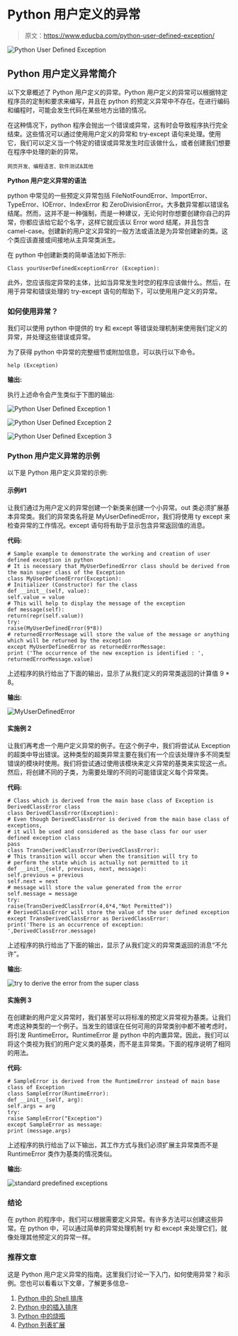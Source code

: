 # Python 用户定义的异常

> 原文：<https://www.educba.com/python-user-defined-exception/>

![Python User Defined Exception](img/4690412b30e68514e025667d6b7afada.png)



## Python 用户定义异常简介

以下文章概述了 Python 用户定义的异常。Python 用户定义的异常可以根据特定程序员的定制和要求来编写，并且在 python 的预定义异常中不存在。在进行编码和编程时，可能会发生代码在某些地方出错的情况。

在这种情况下，python 程序会抛出一个错误或异常，这有时会导致程序执行完全结束。这些情况可以通过使用用户定义的异常和 try-except 语句来处理。使用它，我们可以定义当一个特定的错误或异常发生时应该做什么，或者创建我们想要在程序中处理的新的异常。

<small>网页开发、编程语言、软件测试&其他</small>

**Python 用户定义异常的语法**

python 中常见的一些预定义异常包括 FileNotFoundError、ImportError、TypeError、IOError、IndexError 和 ZeroDivisionError。大多数异常都以错误名结尾。然而，这并不是一种强制，而是一种建议，无论何时你想要创建你自己的异常，你都应该给它起个名字，这样它就应该以 Error word 结尾，并且包含 camel-case。创建新的用户定义异常的一般方法或语法是为异常创建新的类。这个类应该直接或间接地从主异常类派生。

在 python 中创建新类的简单语法如下所示:

`Class yourUserDefinedExceptionError (Exception):`

此外，您应该指定异常的主体，比如当异常发生时您的程序应该做什么。然后，在用于异常和错误处理的 try-except 语句的帮助下，可以使用用户定义的异常。

### 如何使用异常？

我们可以使用 python 中提供的 try 和 except 等错误处理机制来使用我们定义的异常，并处理这些错误或异常。

为了获得 python 中异常的完整细节或附加信息，可以执行以下命令。

`help (Exception)`

**输出:**

执行上述命令会产生类似于下图的输出:

![Python User Defined Exception 1](img/be96bab5c4cdc596d81ad9fae26986cd.png)



![Python User Defined Exception 2](img/e25b067172a9981e4b70304fa0869af4.png)



![Python User Defined Exception 3](img/1bbc345ebf1b9c7ddf0c09b3e1d52476.png)



### Python 用户定义异常的示例

以下是 Python 用户定义异常的示例:

#### 示例#1

让我们通过为用户定义的异常创建一个新类来创建一个小异常。out 类必须扩展基本异常类。我们的异常类名将是 MyUserDefinedError，我们将使用 ty except 来检查异常的工作情况。except 语句将有助于显示包含异常返回值的消息。

**代码:**

```
# Sample example to demonstrate the working and creation of user defined exception in python
# It is necessary that MyUserDefinedError class should be derived from the main super class of the Exception
class MyUserDefinedError(Exception):
# Initializer (Constructor) for the class
def __init__(self, value):
self.value = value
# This will help to display the message of the exception
def message(self):
return(repr(self.value))
try:
raise(MyUserDefinedError(9*8))
# returnedErrorMessage will store the value of the message or anything which will be returned by the exception
except MyUserDefinedError as returnedErrorMessage:
print ('The occurrence of the new exception is identified : ', returnedErrorMessage.value)
```

上述程序的执行给出了下面的输出，显示了从我们定义的异常类返回的计算值 9 * 8。

**输出:**

![MyUserDefinedError](img/77eef09a965f291810e0ed159f8fbea9.png)



#### 实施例 2

让我们再考虑一个用户定义异常的例子。在这个例子中，我们将尝试从 Exception 的超类中导出错误。这种类型的超类异常主要在我们有一个应该处理许多不同类型错误的模块时使用。我们将尝试通过使用该模块来定义异常的基类来实现这一点。然后，将创建不同的子类，为需要处理的不同的可能错误定义每个异常类。

**代码:**

```
# Class which is derived from the main base class of Exception is DerivedClassError class
class DerivedClassError(Exception):
# Even though DerivedClassError is derived from the main base class of exceptions,
# it will be used and considered as the base class for our user defined exception class
pass
class TransDerivedClassError(DerivedClassError):
# This transition will occur when the transition will try to
# perform the state which is actually not permitted to it
def __init__(self, previous, next, message):
self.previous = previous
self.next = next
# message will store the value generated from the error
self.message = message
try:
raise(TransDerivedClassError(4,6*4,"Not Permitted"))
# DerivedClassError will store the value of the user defined exception
except TransDerivedClassError as DerivedClassError:
print('There is an occurrence of exception: ',DerivedClassError.message)
```

上述程序的执行给出了下面的输出，显示了从我们定义的异常类返回的消息“不允许”。

**输出:**

![try to derive the error from the super class](img/35a1fc9c585f7f2276773a4fee30ebd8.png)



#### 实施例 3

在创建新的用户定义异常时，我们甚至可以将标准的预定义异常视为基类。让我们考虑这种类型的一个例子。当发生的错误在任何可用的异常类别中都不被考虑时，将引发 RuntimeError。RuntimeError 是 python 中的内置异常。因此，我们可以将这个类视为我们的用户定义类的基类，而不是主异常类。下面的程序说明了相同的用法。

**代码:**

```
# SampleError is derived from the RuntimeError instead of main base class of Exception
class SampleError(RuntimeError):
def __init__(self, arg):
self.args = arg
try:
raise SampleError("Exception")
except SampleError as message:
print (message.args)
```

上述程序的执行给出了以下输出，其工作方式与我们必须扩展主异常类而不是 RuntimeError 类作为基类的情况类似。

**输出:**

![standard predefined exceptions](img/065ea0c768eae7709d37c4926b36c1d0.png)



### 结论

在 python 的程序中，我们可以根据需要定义异常。有许多方法可以创建这些异常。在 python 中，可以通过简单的异常处理机制 try 和 except 来处理它们，就像处理其他预定义的异常一样。

### 推荐文章

这是 Python 用户定义异常的指南。这里我们讨论一下入门，如何使用异常？和示例。您也可以看看以下文章，了解更多信息–

1.  [Python 中的 Shell 排序](https://www.educba.com/shell-sort-in-python/)
2.  [Python 中的插入排序](https://www.educba.com/insertion-sort-in-python/)
3.  [Python 中的烧瓶](https://www.educba.com/flask-in-python/)
4.  [Python 列表扩展](https://www.educba.com/python-list-extend/)





